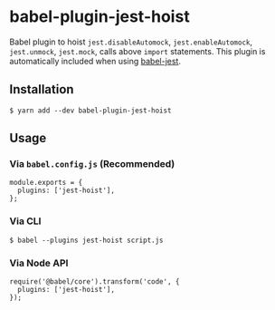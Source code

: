 # babel-plugin-jest-hoist

Babel plugin to hoist `jest.disableAutomock`, `jest.enableAutomock`, `jest.unmock`, `jest.mock`, calls above `import` statements. This plugin is automatically included when using [babel-jest](https://github.com/facebook/jest/tree/master/packages/babel-jest).

## Installation

    $ yarn add --dev babel-plugin-jest-hoist

## Usage

### Via `babel.config.js` (Recommended)

    module.exports = {
      plugins: ['jest-hoist'],
    };

### Via CLI

    $ babel --plugins jest-hoist script.js

### Via Node API

    require('@babel/core').transform('code', {
      plugins: ['jest-hoist'],
    });
